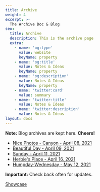 ```yaml
---
title: Archive
weight: 4
excerpt: >-
  The Archive Doc & Blog
seo:
  title: Archive
  description: This is the archive page
  extra:
    - name: 'og:type'
      value: website
      keyName: property
    - name: 'og:title'
      value: Notes & Ideas
      keyName: property
    - name: 'og:description'
      value: Notes & Ideas
      keyName: property
    - name: 'twitter:card'
      value: summary
    - name: 'twitter:title'
      value: Notes & Ideas
    - name: 'twitter:description'
      value: Notes & Ideas
layout: docs
---
```


<div class="note">
  <strong>Note:</strong>
  Blog archives are kept here. <strong>Cheers!</strong>
</div>

* [Nice Photos - Canyon - April 08, 2021](/docs/archive/photos-canyon)
* [Beautiful Day - April 09, 2021](/docs/archive/beautiful-day)
* [Sunday - April 11, 2021](/docs/archive/sunday/)
* [Herbie's Place - April 16, 2021](/docs/archive/herbies/)  
* [Humpday-Wednesday - May 12, 2021](/docs/archive/humpday)


<div class="important">
  <strong>Important:</strong>
  Check back often for updates.
</div>

[Showcase](/showcase/)
